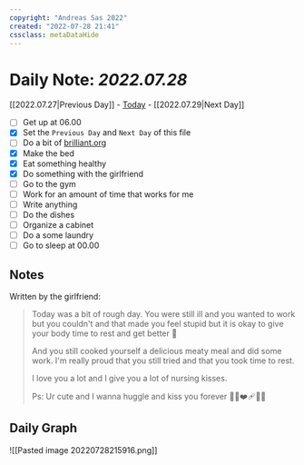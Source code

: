 ```yaml
---
copyright: "Andreas Sas 2022"
created: "2022-07-28 21:41"
cssclass: metaDataHide
---
```


# Daily Note: *2022.07.28*
 [[2022.07.27|Previous Day]] - [Today](obsidian://advanced-uri?daily=true) - [[2022.07.29|Next Day]]

- [ ] Get up at 06.00
- [x] Set the `Previous Day` and `Next Day` of this file
- [ ] Do a bit of [brilliant.org](https://brilliant.org/)
- [x] Make the bed
- [x] Eat something healthy
- [x] Do something with the girlfriend
- [ ] Go to the gym
- [ ] Work for an amount of time that works for me
- [ ] Write anything
- [ ] Do the dishes
- [ ] Organize a cabinet
- [ ] Do a some laundry
- [ ] Go to sleep at 00.00

## Notes
Written by the girlfriend:
> Today was a bit of rough day. You were still ill and you wanted to work but you couldn't and that made you feel stupid but it is okay to give your body time to rest and get better 🥰
>
> And you still cooked yourself a delicious meaty meal and did some work. 
>I'm really proud that you still tried and that you took time to rest. 
>
> I love you a lot and I give you a lot of nursing kisses. 
>
>Ps: Ur cute and I wanna huggle and kiss you forever 🥰💋❤️‍🩹🖤👋


## Daily Graph
![[Pasted image 20220728215916.png]]